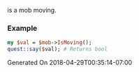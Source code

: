 is a mob moving.
### Example

```perl
my $val = $mob->IsMoving();
quest::say($val); # Returns bool
```


Generated On 2018-04-29T00:35:14-07:00
